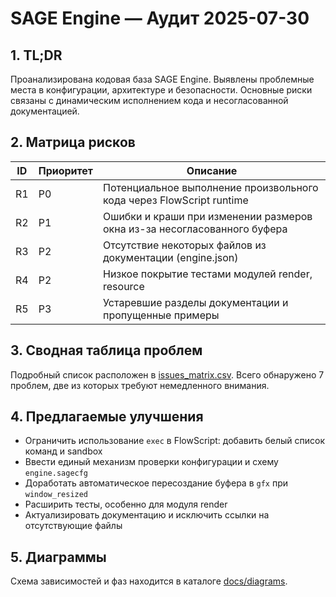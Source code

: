 # SAGE Engine — Аудит 2025-07-30

## 1. TL;DR
Проанализирована кодовая база SAGE Engine. Выявлены проблемные места в конфигурации, архитектуре и безопасности. Основные риски связаны с динамическим исполнением кода и несогласованной документацией.

## 2. Матрица рисков
| ID | Приоритет | Описание |
|----|-----------|---------|
| R1 | P0 | Потенциальное выполнение произвольного кода через FlowScript runtime |
| R2 | P1 | Ошибки и краши при изменении размеров окна из-за несогласованного буфера |
| R3 | P2 | Отсутствие некоторых файлов из документации (engine.json) |
| R4 | P2 | Низкое покрытие тестами модулей render, resource |
| R5 | P3 | Устаревшие разделы документации и пропущенные примеры |

## 3. Сводная таблица проблем
Подробный список расположен в [issues_matrix.csv](issues_matrix.csv). Всего обнаружено 7 проблем, две из которых требуют немедленного внимания.

## 4. Предлагаемые улучшения
- Ограничить использование `exec` в FlowScript: добавить белый список команд и sandbox
- Ввести единый механизм проверки конфигурации и схему `engine.sagecfg`
- Доработать автоматическое пересоздание буфера в `gfx` при `window_resized`
- Расширить тесты, особенно для модуля render
- Актуализировать документацию и исключить ссылки на отсутствующие файлы

## 5. Диаграммы
Схема зависимостей и фаз находится в каталоге [docs/diagrams](docs/diagrams).

